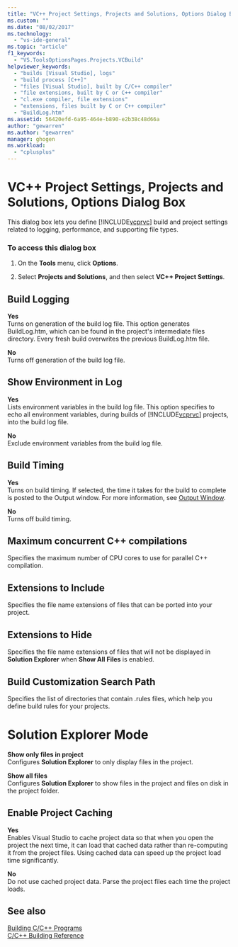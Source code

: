```yaml
---
title: "VC++ Project Settings, Projects and Solutions, Options Dialog Box | Microsoft Docs"
ms.custom: ""
ms.date: "08/02/2017"
ms.technology: 
  - "vs-ide-general"
ms.topic: "article"
f1_keywords: 
  - "VS.ToolsOptionsPages.Projects.VCBuild"
helpviewer_keywords: 
  - "builds [Visual Studio], logs"
  - "build process [C++]"
  - "files [Visual Studio], built by C/C++ compiler"
  - "file extensions, built by C or C++ compiler"
  - "cl.exe compiler, file extensions"
  - "extensions, files built by C or C++ compiler"
  - "BuildLog.htm"
ms.assetid: 56420efd-6a95-464e-b890-e2b38c48d66a
author: "gewarren"
ms.author: "gewarren"
manager: ghogen
ms.workload: 
  - "cplusplus"
---
```

# VC++ Project Settings, Projects and Solutions, Options Dialog Box
This dialog box lets you define [!INCLUDE[vcprvc](../../code-quality/includes/vcprvc_md.md)] build and project settings related to logging, performance, and supporting file types.  
  
### To access this dialog box  
  
1.  On the **Tools** menu, click **Options**.  
  
2.  Select **Projects and Solutions**, and then select **VC++ Project Settings**.  
 
## Build Logging  
 **Yes**  
  Turns on generation of the build log file. This option generates BuildLog.htm, which can be found in the project's intermediate files directory. Every fresh build overwrites the previous BuildLog.htm file.  
  
 **No**  
  Turns off generation of the build log file.  

## Show Environment in Log  
 **Yes**  
 Lists environment variables in the build log file. This option specifies to echo all environment variables, during builds of [!INCLUDE[vcprvc](../../code-quality/includes/vcprvc_md.md)] projects, into the build log file.  
  
 **No**  
 Exclude environment variables from the build log file.  

## Build Timing  
 **Yes**  
  Turns on build timing. If selected, the time it takes for the build to complete is posted to the Output window. For more information, see [Output Window](../../ide/reference/output-window.md).  
  
 **No**  
 Turns off build timing.  
   
## Maximum concurrent C++ compilations  
  Specifies the maximum number of CPU cores to use for parallel C++ compilation.  
  
## Extensions to Include  
  Specifies the file name extensions of files that can be ported into your project.  

## Extensions to Hide  
  Specifies the file name extensions of files that will not be displayed in **Solution Explorer** when **Show All Files** is enabled.  

 ## Build Customization Search Path  
  Specifies the list of directories that contain .rules files, which help you define build rules for your projects.  

# Solution Explorer Mode  
 **Show only files in project**  
  Configures **Solution Explorer** to only display files in the project.  
  
 **Show all files**  
  Configures **Solution Explorer** to show files in the project and files on disk in the project folder.  

## Enable Project Caching
**Yes**  
Enables Visual Studio to cache project data so that when you open the project the next time, it can load that cached data rather than re-computing it from the project files. Using cached data can speed up the project load time significantly.   

**No**  
Do not use cached project data. Parse the project files each time the project loads.

## See also  
 [Building C/C++ Programs](/cpp/build/building-c-cpp-programs)   
 [C/C++ Building Reference](/cpp/build/reference/c-cpp-building-reference)